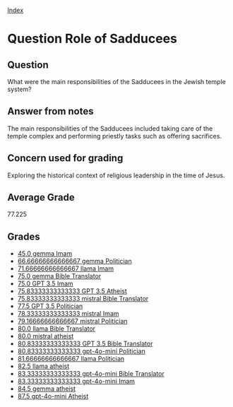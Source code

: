 
[Index](../../index.md)
# Question Role of Sadducees
## Question
What were the main responsibilities of the Sadducees in the Jewish temple system?

## Answer from notes
The main responsibilities of the Sadducees included taking care of the temple complex and performing priestly tasks such as offering sacrifices.

## Concern used for grading
Exploring the historical context of religious leadership in the time of Jesus.

## Average Grade
77.225

## Grades
 * [45.0 gemma Imam](../answers/gemma_Imam/Role_of_Sadducees.md)
 * [66.66666666666667 gemma Politician](../answers/gemma_Politician/Role_of_Sadducees.md)
 * [71.66666666666667 llama Imam](../answers/llama_Imam/Role_of_Sadducees.md)
 * [75.0 gemma Bible Translator](../answers/gemma_Bible_Translator/Role_of_Sadducees.md)
 * [75.0 GPT 3.5 Imam](../answers/GPT_3.5_Imam/Role_of_Sadducees.md)
 * [75.83333333333333 GPT 3.5 Atheist](../answers/GPT_3.5_Atheist/Role_of_Sadducees.md)
 * [75.83333333333333 mistral Bible Translator](../answers/mistral_Bible_Translator/Role_of_Sadducees.md)
 * [77.5 GPT 3.5 Politician](../answers/GPT_3.5_Politician/Role_of_Sadducees.md)
 * [78.33333333333333 mistral Imam](../answers/mistral_Imam/Role_of_Sadducees.md)
 * [79.16666666666667 mistral Politician](../answers/mistral_Politician/Role_of_Sadducees.md)
 * [80.0 llama Bible Translator](../answers/llama_Bible_Translator/Role_of_Sadducees.md)
 * [80.0 mistral atheist](../answers/mistral_atheist/Role_of_Sadducees.md)
 * [80.83333333333333 GPT 3.5 Bible Translator](../answers/GPT_3.5_Bible_Translator/Role_of_Sadducees.md)
 * [80.83333333333333 gpt-4o-mini Politician](../answers/gpt-4o-mini_Politician/Role_of_Sadducees.md)
 * [81.66666666666667 llama Politician](../answers/llama_Politician/Role_of_Sadducees.md)
 * [82.5 llama atheist](../answers/llama_atheist/Role_of_Sadducees.md)
 * [83.33333333333333 gpt-4o-mini Bible Translator](../answers/gpt-4o-mini_Bible_Translator/Role_of_Sadducees.md)
 * [83.33333333333333 gpt-4o-mini Imam](../answers/gpt-4o-mini_Imam/Role_of_Sadducees.md)
 * [84.5 gemma atheist](../answers/gemma_atheist/Role_of_Sadducees.md)
 * [87.5 gpt-4o-mini Atheist](../answers/gpt-4o-mini_Atheist/Role_of_Sadducees.md)
